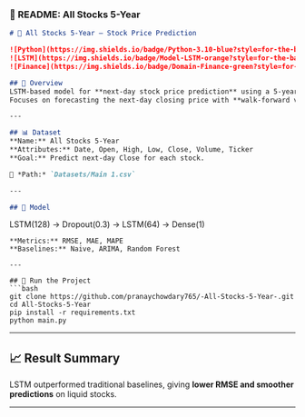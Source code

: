 ### 🏦 README: All Stocks 5-Year

```markdown
# 🏦 All Stocks 5-Year — Stock Price Prediction

![Python](https://img.shields.io/badge/Python-3.10-blue?style=for-the-badge)
![LSTM](https://img.shields.io/badge/Model-LSTM-orange?style=for-the-badge)
![Finance](https://img.shields.io/badge/Domain-Finance-green?style=for-the-badge)

## 📘 Overview
LSTM-based model for **next-day stock price prediction** using a 5-year multi-stock OHLCV dataset.  
Focuses on forecasting the next-day closing price with **walk-forward validation** and **leakage-safe processing**.

---

## 📊 Dataset
**Name:** All Stocks 5-Year  
**Attributes:** Date, Open, High, Low, Close, Volume, Ticker  
**Goal:** Predict next-day Close for each stock.  

📁 *Path:* `Datasets/Main 1.csv`

---

## 🧠 Model
```

LSTM(128) → Dropout(0.3) → LSTM(64) → Dense(1)

````
**Metrics:** RMSE, MAE, MAPE  
**Baselines:** Naive, ARIMA, Random Forest  

---

## 🚀 Run the Project
```bash
git clone https://github.com/pranaychowdary765/-All-Stocks-5-Year-.git
cd All-Stocks-5-Year
pip install -r requirements.txt
python main.py
````

---

## 📈 Result Summary

LSTM outperformed traditional baselines, giving **lower RMSE and smoother predictions** on liquid stocks.

---




